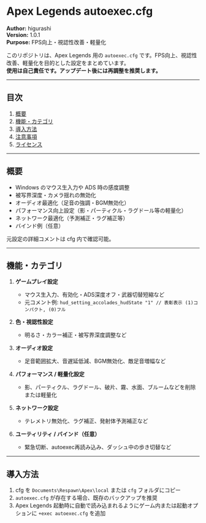 # Apex Legends autoexec.cfg

**Author:** higurashi  
**Version:** 1.0.1  
**Purpose:** FPS向上・視認性改善・軽量化  

このリポジトリは、Apex Legends 用の `autoexec.cfg` です。FPS向上、視認性改善、軽量化を目的とした設定をまとめています。  
**使用は自己責任です。アップデート後には再調整を推奨します。**

---

## 目次

1. [概要](#概要)  
2. [機能・カテゴリ](#機能・カテゴリ)  
3. [導入方法](#導入方法)  
4. [注意事項](#注意事項)  
5. [ライセンス](#ライセンス)

---

## 概要

- Windows のマウス生入力や ADS 時の感度調整  
- 被写界深度・カメラ揺れの無効化  
- オーディオ最適化（足音の強調・BGM無効化）  
- パフォーマンス向上設定（影・パーティクル・ラグドール等の軽量化）  
- ネットワーク最適化（予測補正・ラグ補正等）  
- バインド例（任意）

元設定の詳細コメントは cfg 内で確認可能。

---

## 機能・カテゴリ

1. **ゲームプレイ設定**  
   - マウス生入力、有効化・ADS深度オフ・武器切替短縮など  
   - 元コメント例: `hud_setting_accolades_hudState "1" // 表彰表示 (1)コンパクト, (0)フル`

2. **色・視認性設定**  
   - 明るさ・カラー補正・被写界深度調整など

3. **オーディオ設定**  
   - 足音範囲拡大、音遅延低減、BGM無効化、敵足音増幅など

4. **パフォーマンス / 軽量化設定**  
   - 影、パーティクル、ラグドール、破片、霧、水面、ブルームなどを削除または軽量化

5. **ネットワーク設定**  
   - テレメトリ無効化、ラグ補正、発射体予測補正など

6. **ユーティリティ / バインド（任意）**  
   - 緊急切断、autoexec再読み込み、ダッシュ中の歩き切替など

---

## 導入方法

1. cfg を `Documents\Respawn\Apex\local` または `cfg` フォルダにコピー  
2. `autoexec.cfg` が存在する場合、既存のバックアップを推奨  
3. Apex Legends 起動時に自動で読み込まれるようにゲーム内または起動オプションに `+exec autoexec.cfg` を追加  

